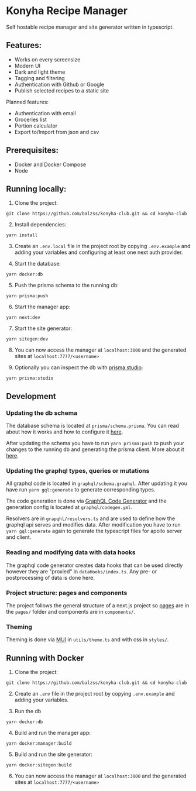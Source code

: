 # Konyha Recipe Manager

Self hostable recipe manager and site generator written in typescript.

## Features:

- Works on every screensize
- Modern UI
- Dark and light theme
- Tagging and filtering
- Authentication with Github or Google
- Publish selected recipes to a static site

Planned features:

- Authentication with email
- Groceries list
- Portion calculator
- Export to/Import from json and csv

## Prerequisites:

- Docker and Docker Compose
- Node

## Running locally:

1. Clone the project:

```
git clone https://github.com/balzss/konyha-club.git && cd konyha-club
```

2. Install dependencies:

```
yarn install
```

3. Create an `.env.local` file in the project root by copying `.env.example` and adding your variables and configuring
   at least one next auth provider.

4. Start the database:

```
yarn docker:db
```

5. Push the prisma schema to the running db:

```
yarn prisma:push
```

6. Start the manager app:

```
yarn next:dev
```

7. Start the site generator:

```
yarn sitegen:dev
```

8. You can now access the manager at `localhost:3000` and the generated sites at `localhost:7777/<username>`

9. Optionally you can inspect the db with [prisma studio](https://www.prisma.io/studio):

```
yarn prisma:studio
```

## Development

### Updating the db schema

The database schema is located at `prisma/schema.prisma`. You can read about how it works 
and how to configure it [here](https://www.prisma.io/docs/concepts/components/prisma-schema).

After updating the schema you have to run `yarn prisma:push` to push your changes to the running db and generating the
prisma client. More about it [here](https://www.prisma.io/docs/concepts/components/prisma-migrate/db-push).

### Updating the graphql types, queries or mutations

All graphql code is located in `graphql/schema.graphql`. After updating it you have run `yarn gql:generate` to generate
corresponding types.

The code generation is done via [GraphQL Code Generator](https://www.graphql-code-generator.com/docs/getting-started)
and the generation config is located at `graphql/codegen.yml`.

Resolvers are in `grapqhl/resolvers.ts` and are used to define how the graphql api serves and modifies data. After
modification you have to run `yarn gql:generate` again to generate the typescript files for apollo server and client.

### Reading and modifying data with data hooks

The graphql code generator creates data hooks that can be used directly however they are "proxied" in
`dataHooks/index.ts`. Any pre- or postprocessing of data is done here.

### Project structure: pages and components

The project follows the general structure of a next.js project so [pages](https://nextjs.org/docs/basic-features/pages)
are in the `pages/` folder and components are in `components/`.

### Theming

Theming is done via [MUI](https://mui.com/material-ui/customization/theming/) in `utils/theme.ts` and with css in
`styles/`.

## Running with Docker

1. Clone the project:

```
git clone https://github.com/balzss/konyha-club.git && cd konyha-club
```

2. Create an `.env` file in the project root by copying `.env.example` and adding your variables.

3. Run the db

```
yarn docker:db
```

4. Build and run the manager app:

```
yarn docker:manager:build
```

5. Build and run the site generator:

```
yarn docker:sitegen:build
```

6. You can now access the manager at `localhost:3000` and the generated sites at `localhost:7777/<username>`

